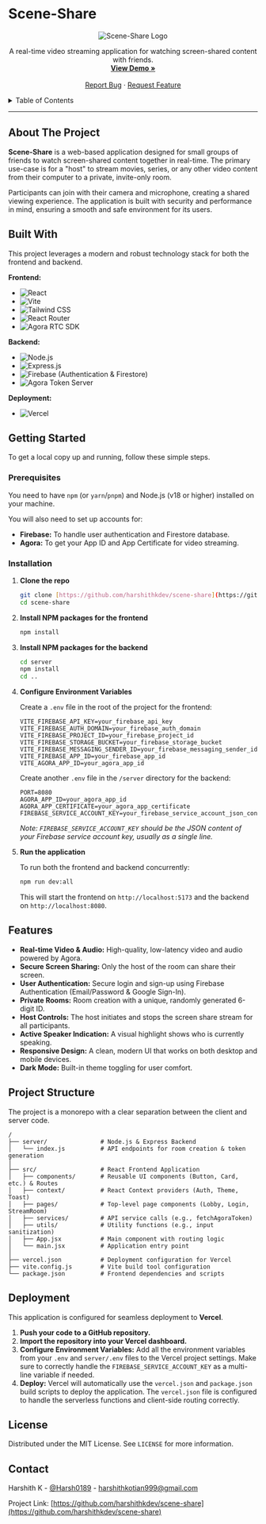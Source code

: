 # Scene-Share

<div align="center">
  <img src="https://placehold.co/150x150" alt="Scene-Share Logo">
  <p align="center">
    A real-time video streaming application for watching screen-shared content with friends.
    <br />
    <a href="https://scene-share.vercel.app/"><strong>View Demo »</strong></a>
    <br />
    <br />
    <a href="https://github.com/HarshithKDev/scene-share/issues">Report Bug</a>
    ·
    <a href="https://github.com/HarshithKDev/scene-share/issues">Request Feature</a>
  </p>
</div>

<details>
  <summary>Table of Contents</summary>
  <ol>
    <li><a href="#about-the-project">About The Project</a></li>
    <li><a href="#built-with">Built With</a></li>
    <li><a href="#getting-started">Getting Started</a>
      <ul>
        <li><a href="#prerequisites">Prerequisites</a></li>
        <li><a href="#installation">Installation</a></li>
      </ul>
    </li>
    <li><a href="#features">Features</a></li>
    <li><a href="#project-structure">Project Structure</a></li>
    <li><a href="#deployment">Deployment</a></li>
    <li><a href="#license">License</a></li>
    <li><a href="#contact">Contact</a></li>
  </ol>
</details>

---

## About The Project

**Scene-Share** is a web-based application designed for small groups of friends to watch screen-shared content together in real-time. The primary use-case is for a "host" to stream movies, series, or any other video content from their computer to a private, invite-only room.

Participants can join with their camera and microphone, creating a shared viewing experience. The application is built with security and performance in mind, ensuring a smooth and safe environment for its users.

## Built With

This project leverages a modern and robust technology stack for both the frontend and backend.

**Frontend:**
* ![React](https://img.shields.io/badge/React-19-blue?logo=react)
* ![Vite](https://img.shields.io/badge/Vite-black?logo=vite)
* ![Tailwind CSS](https://img.shields.io/badge/Tailwind_CSS-38B2AC?logo=tailwind-css)
* ![React Router](https://img.shields.io/badge/React_Router-v7-red?logo=react-router)
* ![Agora RTC SDK](https://img.shields.io/badge/Agora-RTC-blue)

**Backend:**
* ![Node.js](https://img.shields.io/badge/Node.js-43853D?logo=node.js)
* ![Express.js](https://img.shields.io/badge/Express.js-000000?logo=express)
* ![Firebase](https://img.shields.io/badge/Firebase-FFCA28?logo=firebase) (Authentication & Firestore)
* ![Agora Token Server](https://img.shields.io/badge/Agora-Tokens-blue)

**Deployment:**
* ![Vercel](https://img.shields.io/badge/Vercel-000000?logo=vercel)

## Getting Started

To get a local copy up and running, follow these simple steps.

### Prerequisites

You need to have `npm` (or `yarn`/`pnpm`) and Node.js (v18 or higher) installed on your machine.

You will also need to set up accounts for:
* **Firebase:** To handle user authentication and Firestore database.
* **Agora:** To get your App ID and App Certificate for video streaming.

### Installation

1.  **Clone the repo**
    ```sh
    git clone [https://github.com/harshithkdev/scene-share](https://github.com/harshithkdev/scene-share)
    cd scene-share
    ```

2.  **Install NPM packages for the frontend**
    ```sh
    npm install
    ```

3.  **Install NPM packages for the backend**
    ```sh
    cd server
    npm install
    cd ..
    ```

4.  **Configure Environment Variables**

    Create a `.env` file in the root of the project for the frontend:
    ```
    VITE_FIREBASE_API_KEY=your_firebase_api_key
    VITE_FIREBASE_AUTH_DOMAIN=your_firebase_auth_domain
    VITE_FIREBASE_PROJECT_ID=your_firebase_project_id
    VITE_FIREBASE_STORAGE_BUCKET=your_firebase_storage_bucket
    VITE_FIREBASE_MESSAGING_SENDER_ID=your_firebase_messaging_sender_id
    VITE_FIREBASE_APP_ID=your_firebase_app_id
    VITE_AGORA_APP_ID=your_agora_app_id
    ```

    Create another `.env` file in the `/server` directory for the backend:
    ```
    PORT=8080
    AGORA_APP_ID=your_agora_app_id
    AGORA_APP_CERTIFICATE=your_agora_app_certificate
    FIREBASE_SERVICE_ACCOUNT_KEY=your_firebase_service_account_json_content
    ```
    *Note: `FIREBASE_SERVICE_ACCOUNT_KEY` should be the JSON content of your Firebase service account key, usually as a single line.*

5.  **Run the application**

    To run both the frontend and backend concurrently:
    ```sh
    npm run dev:all
    ```
    This will start the frontend on `http://localhost:5173` and the backend on `http://localhost:8080`.

## Features

* **Real-time Video & Audio:** High-quality, low-latency video and audio powered by Agora.
* **Secure Screen Sharing:** Only the host of the room can share their screen.
* **User Authentication:** Secure login and sign-up using Firebase Authentication (Email/Password & Google Sign-In).
* **Private Rooms:** Room creation with a unique, randomly generated 6-digit ID.
* **Host Controls:** The host initiates and stops the screen share stream for all participants.
* **Active Speaker Indication:** A visual highlight shows who is currently speaking.
* **Responsive Design:** A clean, modern UI that works on both desktop and mobile devices.
* **Dark Mode:** Built-in theme toggling for user comfort.

## Project Structure

The project is a monorepo with a clear separation between the client and server code.
```
/
├── server/               # Node.js & Express Backend
│   └── index.js          # API endpoints for room creation & token generation
│
├── src/                  # React Frontend Application
│   ├── components/       # Reusable UI components (Button, Card, etc.) & Routes
│   ├── context/          # React Context providers (Auth, Theme, Toast)
│   ├── pages/            # Top-level page components (Lobby, Login, StreamRoom)
│   ├── services/         # API service calls (e.g., fetchAgoraToken)
│   ├── utils/            # Utility functions (e.g., input sanitization)
│   ├── App.jsx           # Main component with routing logic
│   └── main.jsx          # Application entry point
│
├── vercel.json           # Deployment configuration for Vercel
├── vite.config.js        # Vite build tool configuration
└── package.json          # Frontend dependencies and scripts
```

## Deployment

This application is configured for seamless deployment to **Vercel**.

1.  **Push your code to a GitHub repository.**
2.  **Import the repository into your Vercel dashboard.**
3.  **Configure Environment Variables:** Add all the environment variables from your `.env` and `server/.env` files to the Vercel project settings. Make sure to correctly handle the `FIREBASE_SERVICE_ACCOUNT_KEY` as a multi-line variable if needed.
4.  **Deploy:** Vercel will automatically use the `vercel.json` and `package.json` build scripts to deploy the application. The `vercel.json` file is configured to handle the serverless functions and client-side routing correctly.

## License

Distributed under the MIT License. See `LICENSE` for more information.

## Contact

Harshith K - [@Harsh0189](https://x.com/Harsh0189) - harshithkotian999@gmail.com

Project Link: [https://github.com/harshithkdev/scene-share](https://github.com/harshithkdev/scene-share)

